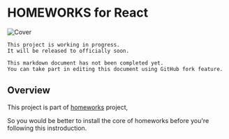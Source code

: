 # HOMEWORKS for React

![Cover](https://s3.ap-northeast-2.amazonaws.com/homeworks.igaworks.com/main/src/images/homeworks_cover_react.png)

```plaintext
This project is working in progress.
It will be released to officially soon.

This markdown document has not been completed yet.
You can take part in editing this document using GitHub fork feature.
```

## Overview

This project is part of [homeworks](https://github.com/IGAWorksDev/homeworks) project,

So you would be better to install the core of homeworks before you're following this instroduction.
